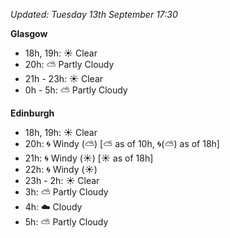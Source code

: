 *Updated: Tuesday 13th September 17:30*

**Glasgow**

* 18h, 19h: :sunny: Clear
* 20h: :partly_sunny: Partly Cloudy
* 21h - 23h: :sunny: Clear
* 0h - 5h: :partly_sunny: Partly Cloudy

**Edinburgh**

* 18h, 19h: :sunny: Clear
* 20h: :cyclone: Windy (:partly_sunny:) [:partly_sunny: as of 10h, :cyclone:(:partly_sunny:) as of 18h]
* 21h: :cyclone: Windy (:sunny:) [:sunny: as of 18h]
* 22h: :cyclone: Windy (:sunny:)
* 23h - 2h: :sunny: Clear
* 3h: :partly_sunny: Partly Cloudy
* 4h: :cloud: Cloudy
* 5h: :partly_sunny: Partly Cloudy
